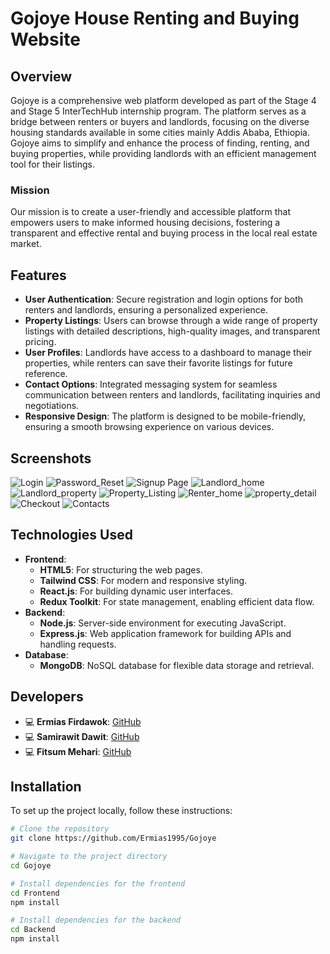 # Gojoye House Renting and Buying Website

## Overview
Gojoye is a comprehensive web platform developed as part of the Stage 4 and Stage 5 InterTechHub internship program. The platform serves as a bridge between renters or buyers and landlords, focusing on the diverse housing standards available in some cities mainly Addis Ababa, Ethiopia. Gojoye aims to simplify and enhance the process of finding, renting, and buying properties, while providing landlords with an efficient management tool for their listings.

### Mission
Our mission is to create a user-friendly and accessible platform that empowers users to make informed housing decisions, fostering a transparent and effective rental and buying process in the local real estate market.

## Features
- **User Authentication**: Secure registration and login options for both renters and landlords, ensuring a personalized experience.
- **Property Listings**: Users can browse through a wide range of property listings with detailed descriptions, high-quality images, and transparent pricing.
- **User Profiles**: Landlords have access to a dashboard to manage their properties, while renters can save their favorite listings for future reference.
- **Contact Options**: Integrated messaging system for seamless communication between renters and landlords, facilitating inquiries and negotiations.
- **Responsive Design**: The platform is designed to be mobile-friendly, ensuring a smooth browsing experience on various devices.

## Screenshots
![Login](https://private-user-images.githubusercontent.com/158707839/403294855-a9c76a7c-2703-4048-bb36-8a8d13b8f155.png?jwt=eyJhbGciOiJIUzI1NiIsInR5cCI6IkpXVCJ9.eyJpc3MiOiJnaXRodWIuY29tIiwiYXVkIjoicmF3LmdpdGh1YnVzZXJjb250ZW50LmNvbSIsImtleSI6ImtleTUiLCJleHAiOjE3MzcxMTcwMzksIm5iZiI6MTczNzExNjczOSwicGF0aCI6Ii8xNTg3MDc4MzkvNDAzMjk0ODU1LWE5Yzc2YTdjLTI3MDMtNDA0OC1iYjM2LThhOGQxM2I4ZjE1NS5wbmc_WC1BbXotQWxnb3JpdGhtPUFXUzQtSE1BQy1TSEEyNTYmWC1BbXotQ3JlZGVudGlhbD1BS0lBVkNPRFlMU0E1M1BRSzRaQSUyRjIwMjUwMTE3JTJGdXMtZWFzdC0xJTJGczMlMkZhd3M0X3JlcXVlc3QmWC1BbXotRGF0ZT0yMDI1MDExN1QxMjI1MzlaJlgtQW16LUV4cGlyZXM9MzAwJlgtQW16LVNpZ25hdHVyZT04NWI3N2FmZmVlMjliYjc2YTIxYzBhNjY5ZjM1ZWZmOTNjZGJjMTI2ZDYxN2JlNDJhZjhhZDNmMzQwNjRiYjgzJlgtQW16LVNpZ25lZEhlYWRlcnM9aG9zdCJ9.98WhlWJ0Ca7fuwz8zA-wWGeTEj8F5ZaBO7bqchB3qP8)
![Password_Reset](https://private-user-images.githubusercontent.com/158707839/403294945-0a04383d-2b4f-4af0-8427-71ec52e012e1.png?jwt=eyJhbGciOiJIUzI1NiIsInR5cCI6IkpXVCJ9.eyJpc3MiOiJnaXRodWIuY29tIiwiYXVkIjoicmF3LmdpdGh1YnVzZXJjb250ZW50LmNvbSIsImtleSI6ImtleTUiLCJleHAiOjE3MzcxMTcxMzUsIm5iZiI6MTczNzExNjgzNSwicGF0aCI6Ii8xNTg3MDc4MzkvNDAzMjk0OTQ1LTBhMDQzODNkLTJiNGYtNGFmMC04NDI3LTcxZWM1MmUwMTJlMS5wbmc_WC1BbXotQWxnb3JpdGhtPUFXUzQtSE1BQy1TSEEyNTYmWC1BbXotQ3JlZGVudGlhbD1BS0lBVkNPRFlMU0E1M1BRSzRaQSUyRjIwMjUwMTE3JTJGdXMtZWFzdC0xJTJGczMlMkZhd3M0X3JlcXVlc3QmWC1BbXotRGF0ZT0yMDI1MDExN1QxMjI3MTVaJlgtQW16LUV4cGlyZXM9MzAwJlgtQW16LVNpZ25hdHVyZT05YTdiNTUwMTY0ODcxYmVlMmM5NDgzODNlMzU2MjQzYzMzM2NmMWIyYmNlYzQwZTVlNDQ2OTExMTBjYWM2YjFmJlgtQW16LVNpZ25lZEhlYWRlcnM9aG9zdCJ9.0rFHiHTWCX_NkRo-Mp-RNJcIUDZp3ZrATzbNPVyTkcw)
![Signup Page](https://private-user-images.githubusercontent.com/158707839/403295757-37888488-1f7f-459c-a4d5-17ecfdae61f3.png?jwt=eyJhbGciOiJIUzI1NiIsInR5cCI6IkpXVCJ9.eyJpc3MiOiJnaXRodWIuY29tIiwiYXVkIjoicmF3LmdpdGh1YnVzZXJjb250ZW50LmNvbSIsImtleSI6ImtleTUiLCJleHAiOjE3MzcxMTcxMzUsIm5iZiI6MTczNzExNjgzNSwicGF0aCI6Ii8xNTg3MDc4MzkvNDAzMjk1NzU3LTM3ODg4NDg4LTFmN2YtNDU5Yy1hNGQ1LTE3ZWNmZGFlNjFmMy5wbmc_WC1BbXotQWxnb3JpdGhtPUFXUzQtSE1BQy1TSEEyNTYmWC1BbXotQ3JlZGVudGlhbD1BS0lBVkNPRFlMU0E1M1BRSzRaQSUyRjIwMjUwMTE3JTJGdXMtZWFzdC0xJTJGczMlMkZhd3M0X3JlcXVlc3QmWC1BbXotRGF0ZT0yMDI1MDExN1QxMjI3MTVaJlgtQW16LUV4cGlyZXM9MzAwJlgtQW16LVNpZ25hdHVyZT0yNDc5ZGI5MmMzYjAyNjE5MjRmYWViYjc3M2FkYWRmNDgyODNiNmIxMGQ4ZWFiYjJlYWQ0Mjc4MWEyZThhOTQwJlgtQW16LVNpZ25lZEhlYWRlcnM9aG9zdCJ9.-MuvzVO3yAcCUO9bLXup_6PDCUHjvzd3OvB-J3VWSEg)
![Landlord_home](https://private-user-images.githubusercontent.com/158707839/403294512-fbfd7ba9-df0a-40eb-bdd3-99e394a4b00c.png?jwt=eyJhbGciOiJIUzI1NiIsInR5cCI6IkpXVCJ9.eyJpc3MiOiJnaXRodWIuY29tIiwiYXVkIjoicmF3LmdpdGh1YnVzZXJjb250ZW50LmNvbSIsImtleSI6ImtleTUiLCJleHAiOjE3MzcxMTcxMzUsIm5iZiI6MTczNzExNjgzNSwicGF0aCI6Ii8xNTg3MDc4MzkvNDAzMjk0NTEyLWZiZmQ3YmE5LWRmMGEtNDBlYi1iZGQzLTk5ZTM5NGE0YjAwYy5wbmc_WC1BbXotQWxnb3JpdGhtPUFXUzQtSE1BQy1TSEEyNTYmWC1BbXotQ3JlZGVudGlhbD1BS0lBVkNPRFlMU0E1M1BRSzRaQSUyRjIwMjUwMTE3JTJGdXMtZWFzdC0xJTJGczMlMkZhd3M0X3JlcXVlc3QmWC1BbXotRGF0ZT0yMDI1MDExN1QxMjI3MTVaJlgtQW16LUV4cGlyZXM9MzAwJlgtQW16LVNpZ25hdHVyZT0xODRjMmE0YWM3NDY2ZjUwOGJkZjVjMGRjMzkwNjdkYTViZmVhYzAyNjUxM2YzZmNkY2U0YjNmMWMyYmM0OTNhJlgtQW16LVNpZ25lZEhlYWRlcnM9aG9zdCJ9.U5q_4AsQ19nuaeZ_0gWDzaOPGoe5_hKEGaE5s8cQQOg)
![Landlord_property](https://private-user-images.githubusercontent.com/158707839/403295030-9acfa5a9-725b-4e51-9d22-e7e3d64fdc06.png?jwt=eyJhbGciOiJIUzI1NiIsInR5cCI6IkpXVCJ9.eyJpc3MiOiJnaXRodWIuY29tIiwiYXVkIjoicmF3LmdpdGh1YnVzZXJjb250ZW50LmNvbSIsImtleSI6ImtleTUiLCJleHAiOjE3MzcxMTcxMzUsIm5iZiI6MTczNzExNjgzNSwicGF0aCI6Ii8xNTg3MDc4MzkvNDAzMjk1MDMwLTlhY2ZhNWE5LTcyNWItNGU1MS05ZDIyLWU3ZTNkNjRmZGMwNi5wbmc_WC1BbXotQWxnb3JpdGhtPUFXUzQtSE1BQy1TSEEyNTYmWC1BbXotQ3JlZGVudGlhbD1BS0lBVkNPRFlMU0E1M1BRSzRaQSUyRjIwMjUwMTE3JTJGdXMtZWFzdC0xJTJGczMlMkZhd3M0X3JlcXVlc3QmWC1BbXotRGF0ZT0yMDI1MDExN1QxMjI3MTVaJlgtQW16LUV4cGlyZXM9MzAwJlgtQW16LVNpZ25hdHVyZT00NTJmNzE3Y2I2YjY1OTM4ZTZhYTZhOWEzYmY4N2UyZGY2ZDljODA4NjZmNjVmYWY3NGI1NDNmNTI1ZWNlNGZiJlgtQW16LVNpZ25lZEhlYWRlcnM9aG9zdCJ9.VP4AKHzn72L2VFcp1H5-pxJjBXaKCCrdEsL84uXJgLs)
![Property_Listing](https://private-user-images.githubusercontent.com/158707839/403295674-d5ca8fbc-92d1-4ecb-8fdc-9661650aad2c.png?jwt=eyJhbGciOiJIUzI1NiIsInR5cCI6IkpXVCJ9.eyJpc3MiOiJnaXRodWIuY29tIiwiYXVkIjoicmF3LmdpdGh1YnVzZXJjb250ZW50LmNvbSIsImtleSI6ImtleTUiLCJleHAiOjE3MzcxMTcxMzUsIm5iZiI6MTczNzExNjgzNSwicGF0aCI6Ii8xNTg3MDc4MzkvNDAzMjk1Njc0LWQ1Y2E4ZmJjLTkyZDEtNGVjYi04ZmRjLTk2NjE2NTBhYWQyYy5wbmc_WC1BbXotQWxnb3JpdGhtPUFXUzQtSE1BQy1TSEEyNTYmWC1BbXotQ3JlZGVudGlhbD1BS0lBVkNPRFlMU0E1M1BRSzRaQSUyRjIwMjUwMTE3JTJGdXMtZWFzdC0xJTJGczMlMkZhd3M0X3JlcXVlc3QmWC1BbXotRGF0ZT0yMDI1MDExN1QxMjI3MTVaJlgtQW16LUV4cGlyZXM9MzAwJlgtQW16LVNpZ25hdHVyZT03OWNkZjY5NGQwMGU0NjhlNmU1OWE0ZWY0MGUyMGUzNjUyMDIwYWEzZDE2MGRmOGJjNTZlNTQzOThmOGIzNzg4JlgtQW16LVNpZ25lZEhlYWRlcnM9aG9zdCJ9.IImTTYZlqhEb16c_h9vkOmgiCwloivg38Am2fMAQdZk)
![Renter_home](https://private-user-images.githubusercontent.com/158707839/403295704-38201eab-9db1-4917-92b2-5cda10684e6d.png?jwt=eyJhbGciOiJIUzI1NiIsInR5cCI6IkpXVCJ9.eyJpc3MiOiJnaXRodWIuY29tIiwiYXVkIjoicmF3LmdpdGh1YnVzZXJjb250ZW50LmNvbSIsImtleSI6ImtleTUiLCJleHAiOjE3MzcxMTcxMzUsIm5iZiI6MTczNzExNjgzNSwicGF0aCI6Ii8xNTg3MDc4MzkvNDAzMjk1NzA0LTM4MjAxZWFiLTlkYjEtNDkxNy05MmIyLTVjZGExMDY4NGU2ZC5wbmc_WC1BbXotQWxnb3JpdGhtPUFXUzQtSE1BQy1TSEEyNTYmWC1BbXotQ3JlZGVudGlhbD1BS0lBVkNPRFlMU0E1M1BRSzRaQSUyRjIwMjUwMTE3JTJGdXMtZWFzdC0xJTJGczMlMkZhd3M0X3JlcXVlc3QmWC1BbXotRGF0ZT0yMDI1MDExN1QxMjI3MTVaJlgtQW16LUV4cGlyZXM9MzAwJlgtQW16LVNpZ25hdHVyZT1iNmQ5NjQyNTVjOWFlOWY1NDFiMGI3YjE1M2ZkOGRkZTlkNTI2MmRhNThkMDkwNjVkNzk1ZTRhYTQ1ZWRiM2ZhJlgtQW16LVNpZ25lZEhlYWRlcnM9aG9zdCJ9.jFEPplnQD0pgIU2fl5zItqoZDibKE4AqXQpgJ-gQXUc)
![property_detail](https://private-user-images.githubusercontent.com/158707839/403295217-c274781a-f2b5-495b-b81f-6317a00511bb.png?jwt=eyJhbGciOiJIUzI1NiIsInR5cCI6IkpXVCJ9.eyJpc3MiOiJnaXRodWIuY29tIiwiYXVkIjoicmF3LmdpdGh1YnVzZXJjb250ZW50LmNvbSIsImtleSI6ImtleTUiLCJleHAiOjE3MzcxMTcxMzUsIm5iZiI6MTczNzExNjgzNSwicGF0aCI6Ii8xNTg3MDc4MzkvNDAzMjk1MjE3LWMyNzQ3ODFhLWYyYjUtNDk1Yi1iODFmLTYzMTdhMDA1MTFiYi5wbmc_WC1BbXotQWxnb3JpdGhtPUFXUzQtSE1BQy1TSEEyNTYmWC1BbXotQ3JlZGVudGlhbD1BS0lBVkNPRFlMU0E1M1BRSzRaQSUyRjIwMjUwMTE3JTJGdXMtZWFzdC0xJTJGczMlMkZhd3M0X3JlcXVlc3QmWC1BbXotRGF0ZT0yMDI1MDExN1QxMjI3MTVaJlgtQW16LUV4cGlyZXM9MzAwJlgtQW16LVNpZ25hdHVyZT0zNWNkMGYyYTIyNGJiOGI4MDdkMjU2Nzk1NTllZjNhZjYzOGI3OTYzNzI2NjMxNjU1YWYxYTU2NDk5MDNlYTU4JlgtQW16LVNpZ25lZEhlYWRlcnM9aG9zdCJ9.sFCQS9lEzKG-sl9fkTUpbAU5--nZtvgvltILHVX99E4)
![Checkout](https://private-user-images.githubusercontent.com/158707839/403294823-ef5d9685-5145-4ae4-a841-cd0ed7c64411.png?jwt=eyJhbGciOiJIUzI1NiIsInR5cCI6IkpXVCJ9.eyJpc3MiOiJnaXRodWIuY29tIiwiYXVkIjoicmF3LmdpdGh1YnVzZXJjb250ZW50LmNvbSIsImtleSI6ImtleTUiLCJleHAiOjE3MzcxMTcxMzUsIm5iZiI6MTczNzExNjgzNSwicGF0aCI6Ii8xNTg3MDc4MzkvNDAzMjk0ODIzLWVmNWQ5Njg1LTUxNDUtNGFlNC1hODQxLWNkMGVkN2M2NDQxMS5wbmc_WC1BbXotQWxnb3JpdGhtPUFXUzQtSE1BQy1TSEEyNTYmWC1BbXotQ3JlZGVudGlhbD1BS0lBVkNPRFlMU0E1M1BRSzRaQSUyRjIwMjUwMTE3JTJGdXMtZWFzdC0xJTJGczMlMkZhd3M0X3JlcXVlc3QmWC1BbXotRGF0ZT0yMDI1MDExN1QxMjI3MTVaJlgtQW16LUV4cGlyZXM9MzAwJlgtQW16LVNpZ25hdHVyZT05Yzc4Mjg0NjlmM2YxMjgwZmZjYmRmZGRhMWIxY2ZkNjc4YjI3MTkyNmJlOWU4M2RkMmI2NTU3YTY2MmM1N2JjJlgtQW16LVNpZ25lZEhlYWRlcnM9aG9zdCJ9.kB1foXL3VrAQH5X6Jb2omudNifEt8TH-_Da5sAh6We0)
![Contacts](https://private-user-images.githubusercontent.com/158707839/403294464-f966cddd-fcce-48bd-8b09-ba9664d57462.png?jwt=eyJhbGciOiJIUzI1NiIsInR5cCI6IkpXVCJ9.eyJpc3MiOiJnaXRodWIuY29tIiwiYXVkIjoicmF3LmdpdGh1YnVzZXJjb250ZW50LmNvbSIsImtleSI6ImtleTUiLCJleHAiOjE3MzcxMTczODEsIm5iZiI6MTczNzExNzA4MSwicGF0aCI6Ii8xNTg3MDc4MzkvNDAzMjk0NDY0LWY5NjZjZGRkLWZjY2UtNDhiZC04YjA5LWJhOTY2NGQ1NzQ2Mi5wbmc_WC1BbXotQWxnb3JpdGhtPUFXUzQtSE1BQy1TSEEyNTYmWC1BbXotQ3JlZGVudGlhbD1BS0lBVkNPRFlMU0E1M1BRSzRaQSUyRjIwMjUwMTE3JTJGdXMtZWFzdC0xJTJGczMlMkZhd3M0X3JlcXVlc3QmWC1BbXotRGF0ZT0yMDI1MDExN1QxMjMxMjFaJlgtQW16LUV4cGlyZXM9MzAwJlgtQW16LVNpZ25hdHVyZT02ZGFmY2NlOGI3NmVhMTQwYjllZGYyOWJkY2Y5OGVjNzc2MTYzMzYxZmMxODRlYTM0ZWMyM2Y3YWM5NWVhOWI5JlgtQW16LVNpZ25lZEhlYWRlcnM9aG9zdCJ9.SwHKwIIwYmFEbinR8xZssKziNpkJJH0cj7oHZnUAbpk)

## Technologies Used
- **Frontend**: 
  - **HTML5**: For structuring the web pages.
  - **Tailwind CSS**: For modern and responsive styling.
  - **React.js**: For building dynamic user interfaces.
  - **Redux Toolkit**: For state management, enabling efficient data flow.
- **Backend**: 
  - **Node.js**: Server-side environment for executing JavaScript.
  - **Express.js**: Web application framework for building APIs and handling requests.
- **Database**: 
  - **MongoDB**: NoSQL database for flexible data storage and retrieval.
 
## Developers
- 💻 **Ermias Firdawok**: [GitHub](https://github.com/Ermias1995)
- 💻 **Samirawit Dawit**: [GitHub](https://github.com/FitsumMehari)
- 💻 **Fitsum Mehari**: [GitHub](https://github.com/SamrawitDawit)



## Installation
To set up the project locally, follow these instructions:

```bash
# Clone the repository
git clone https://github.com/Ermias1995/Gojoye

# Navigate to the project directory
cd Gojoye

# Install dependencies for the frontend
cd Frontend
npm install

# Install dependencies for the backend
cd Backend
npm install

